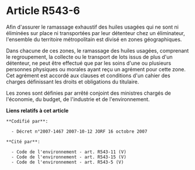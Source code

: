 # Article R543-6

Afin d'assurer le ramassage exhaustif des huiles usagées qui ne sont ni éliminées sur place ni transportées par leur
détenteur chez un éliminateur, l'ensemble du territoire métropolitain est divisé en zones géographiques.

Dans chacune de ces zones, le ramassage des huiles usagées, comprenant le regroupement, la collecte ou le transport de lots
issus de plus d'un détenteur, ne peut être effectué que par les soins d'une ou plusieurs personnes physiques ou morales ayant
reçu un agrément pour cette zone. Cet agrément est accordé aux clauses et conditions d'un cahier des charges définissant les
droits et obligations du titulaire.

Les zones sont définies par arrêté conjoint des ministres chargés de l'économie, du budget, de l'industrie et de
l'environnement.

**Liens relatifs à cet article**

	**Codifié par**:

	  - Décret n°2007-1467 2007-10-12 JORF 16 octobre 2007

	**Cité par**:

	  - Code de l'environnement - art. R543-11 (V)
	  - Code de l'environnement - art. R543-15 (V)
	  - Code de l'environnement - art. R543-5 (V)
